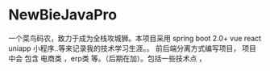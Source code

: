 # NewBieJavaPro
一个菜鸟码农，致力于成为全栈攻城狮。本项目采用 spring boot 2.0+ vue react uniapp 小程序..等来记录我的技术学习生涯。。 前后端分离方式编写项目， 项目中会 包含 电商类 ，erp类 等。（后期在加）。包括一些技术点 ，
